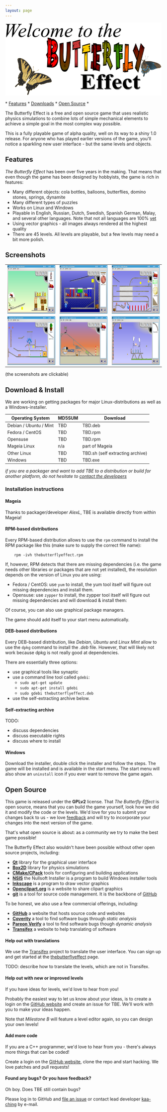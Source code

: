 ```yaml
---
layout: page
---
```


![Welcome to The Butterfly Effect](images/web-title_page.png)

 \* [Features](#Features) \* [Downloads](#Downloads) \* [Open Source](#OpenSource) \*


The Butterfly Effect is a free and open source game that uses realistic physics
simulations to combine lots of simple mechanical elements to achieve a simple
goal in the most complex way possible.

This is a fully playable game of alpha quality, well on its way to a shiny 1.0
release. For anyone who has played earlier versions of the game, you'll notice
a sparkling new user interface - but the same levels and objects.

## Features <a id="Features"></a>

_The Butterfly Effect_ has been over five years in the making. 
That means that even though the game has been designed by hobbyists, the game
is rich in features:
 * Many different objects: cola bottles, balloons, butterflies, domino stones,
   springs, dynamite
 * Many different types of puzzles
 * Works on Linux and Windows
 * Playable in English, Russian, Dutch, Swedish, Spanish German, Malay, and
   several other languages.
   Note that not all languages are 100% [yet](#HelpTranslating)
 * Using vector graphics - all images always rendered at the highest quality
 * There are 45 levels. All levels are playable, but a few levels may need a 
   bit more polish.

## Screenshots

<table border=0 cellspacing=5>
<tr><td>
<img src="images/lvl-angry-birds2.png" width="240" height="156"></td><td>
<img src="images/lvl-draft-dialbforboom.png" width="240" height="156"></td><td>
<img src="images/lvl-draft-find-the-message.png" width="240" height="156">
</td></tr>
<tr><td>
<img src="images/lvl-draft-save-the-butterfly.png" width="240" height="156"></td><td>
<img src="images/lvl-games-extreme-tux-racer.png" width="240" height="156"></td><td>
<img src="images/lvl-picnic-picnic-1.png" width="240" height="156">
</td></tr>
</table>

(the screenshots are clickable)

## Download & Install <a id="Downloads"></a>

We are working on getting packages for major Linux-distributions as well as
a Windows-installer.

Operating System       | MD5SUM | Download
---------------------- | ------ | --------
Debian / Ubuntu / Mint |  TBD   |  TBD.deb
Fedora / CentOS        |  TBD   |  TBD.rpm
Opensuse               |  TBD   |  TBD.rpm
Mageia Linux           |  n/a   |  part of Mageia
Other Linux            |  TBD   |  TBD.sh (self extracting archive)
Windows                |  TBD   |  TBD.exe

_if you are a packager and want to add TBE to a distribution or build for_
_another platform, do not hesitate to [contact the developers](#BugsFeedback)_

### Installation instructions

#### Mageia

Thanks to packager/developer _AlexL_, TBE is available directly from
within Mageia!

#### RPM-based distributions

Every RPM-based distribution allows to use the `rpm` command to install the RPM
package like this (make sure to supply the correct file name):
```
    rpm -ivh thebutterflyeffect.rpm
```

If, however, RPM detects that there are missing dependencies (i.e. the game
needs other libraries or packages that are not yet installed), the resolution
depends on the version of Linux you are using:
 * Fedora / CentOS: use `yum` to install, the yum tool itself will figure out
   missing dependencies and install them.
 * Opensuse: use `zypper` to install, the zypper tool itself will figure out
   missing dependencies and will download & install them:

Of course, you can also use graphical package managers.

The game should add itself to your start menu automatically.

#### DEB-based distributions

Every DEB-based distribution, like _Debian_, _Ubuntu_ and _Linux Mint_ allow
to use the `dpkg` command to install the _.deb_ file. However, that will likely
not work because dpkg is not really good at dependencies.

There are essentially three options:
 * use graphical tools like synaptic
 * use a command line tool called `gdebi`:
   * `sudo apt-get update`
   * `sudo apt-get install gdebi`
   * `sudo gdebi thebutterflyeffect.deb`
 * use the self-extracting archive below.

#### Self-extracting archive

TODO:
 * discuss dependencies
 * discuss executable rights
 * discuss where to install

#### Windows

Download the installer, double click the installer and follow the steps.
The game will be installed and is available in the start menu. The start menu
will also show an `uninstall` icon if you ever want to remove the game again.



## Open Source <a id="OpenSource"></a>

This game is released under the **GPLv2** license.
That _The Butterfly Effect_ is open source, means that you can build the game
yourself, look how we did it and modify the code or the levels.
We'd love for you to submit your changes back to us - we love
[feedback](#BugsFeedback) and will try to incorporate your changes into the
next version of the game.

That's what open source is about: as a community we try to make the best game
possible!

The Butterfly Effect also wouldn't have been possible without other open source
projects, including:
 * [**Qt**](http://www.qt.io/) library for the graphical user interface
 * [**Box2D**](http://box2d.org/) library for physics simulations
 * [**CMake/CPack**](https://cmake.org) tools for configuring and building
   applications
 * [**NSIS**](nsis.sf.net) the Nullsoft Installer is a program to build
   Windows installer tools
 * [**Inkscape**](https://inkscape.org/en/) is a program to draw vector graphics
 * [**Openclipart.org**](Openclipart.org) is a website to share clipart graphics
 * [**git**](https://git-scm.com/) is a tool for source code management.
   It is the backbone of [GitHub](github.com)
 
To be honest, we also use a few commercial offerings, including:
 * [**GitHub**](github.com) a website that hosts source code and websites
 * [**Coverity**](https://scan.coverity.com/) a tool to find software bugs
   through _static analysis_
 * [**Pareon Verify**](https://pareonverify.com) a tool to find software bugs
   though _dynamic analysis_
 * [**Transifex**](https://www.transifex.com/) a website to help translating of
   software

#### Help out with translations <a id="HelpTranslating"></a>

We use the [Transifex](https://www.transifex.com/) project to translate the
user interface. You can sign up and get started at the
[thebutterflyeffect](https://www.transifex.com/Magic/thebutterflyeffect/) page.

TODO: describe how to translate the levels, which are not in Transifex.

#### Help out with new or improved levels

If you have ideas for levels, we'd love to hear from you!

Probably the easiest way to let us know about your ideas, is to create a login
on the [GitHub website](https://github.com/kaa-ching/tbe) and create an issue
for TBE. We'll work with you to make your ideas happen.

Note that _Milestone B_ will feature a level editor again, so you can design
your own levels!

#### Add more code

If you are a C++ programmer, we'd love to hear from you - there's always more
things that can be coded!

Create a login on the [GitHub website](https://github.com/kaa-ching/tbe), clone
the repo and start hacking. We love patches and pull requests!

#### Found any bugs? Or you have feedback? <a id="BugsFeedback"></a>

Oh boy. Does TBE still contain bugs?

Please log in to GitHub 
and [file an issue](https://github.com/kaa-ching/tbe/issues)
or contact lead developer [kaa-ching](https://github.com/kaa-ching) by e-mail.
